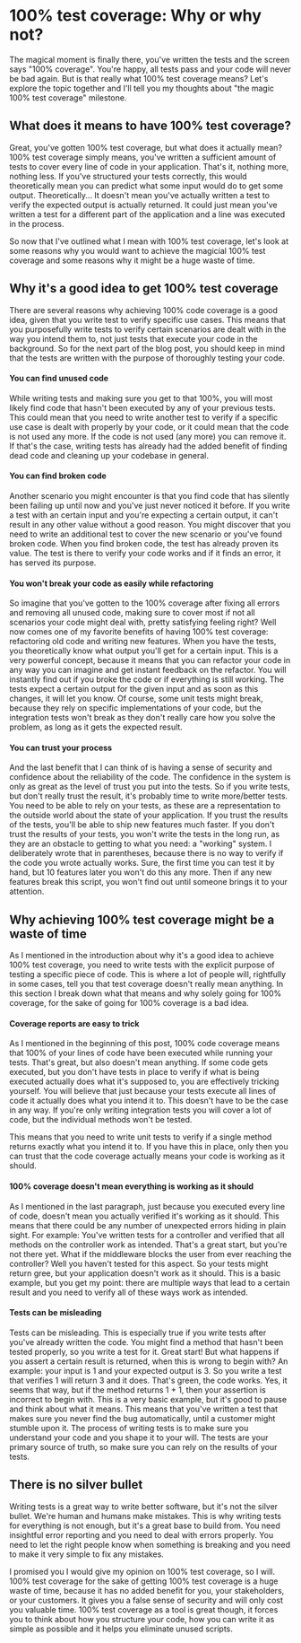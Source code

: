 # 100% test coverage: Why or why not?
The magical moment is finally there, you've written the tests and the screen says "100% coverage". You're happy, all tests pass and your code will never be bad again. But is that really what 100% test coverage means? Let's explore the topic together and I'll tell you my thoughts about "the magic 100% test coverage" milestone. 

## What does it means to have 100% test coverage?
Great, you've gotten 100% test coverage, but what does it actually mean? 100% test coverage simply means, you've written a sufficient amount of tests to cover every line of code in your application. That's it, nothing more, nothing less. If you've structured your tests correctly, this would theoretically mean you can predict what some input would do to get some output. Theoretically... It doesn't mean you've actually written a test to verify the expected output is actually returned. It could just mean you've written a test for a different part of the application and a line was executed in the process.

So now that I've outlined what I mean with 100% test coverage, let's look at some reasons why you would want to achieve the magicial 100% test coverage and some reasons why it might be a huge waste of time.

## Why it's a good idea to get 100% test coverage
There are several reasons why achieving 100% code coverage is a good idea, given that you write test to verify specific use cases. This means that you purposefully write tests to verify certain scenarios are dealt with in the way you intend them to, not just tests that execute your code in the background. So for the next part of the blog post, you should keep in mind that the tests are written with the purpose of thoroughly testing your code.

#### You can find unused code
While writing tests and making sure you get to that 100%, you will most likely find code that hasn't been executed by any of your previous tests. This could mean that you need to write another test to verify if a specific use case is dealt with properly by your code, or it could mean that the code is not used any more. If the code is not used (any more) you can remove it. If that's the case, writing tests has already had the added benefit of finding dead code and cleaning up your codebase in general. 

#### You can find broken code
Another scenario you might encounter is that you find code that has silently been failing up until now and you've just never noticed it before. If you write a test with an certain input and you're expecting a certain output, it can't result in any other value without a good reason. You might discover that you need to write an additional test to cover the new scenario or you've found broken code. When you find broken code, the test has already proven its value. The test is there to verify your code works and if it finds an error, it has served its purpose.

#### You won't break your code as easily while refactoring
So imagine that you've gotten to the 100% coverage after fixing all errors and removing all unused code, making sure to cover most if not all scenarios your code might deal with, pretty satisfying feeling right? Well now comes one of my favorite benefits of having 100% test coverage: refactoring old code and writing new features. When you have the tests, you theoretically know what output you'll get for a certain input. This is a very powerful concept, because it means that you can refactor your code in any way you can imagine and get instant feedback on the refactor. You will instantly find out if you broke the code or if everything is still working. The tests expect a certain output for the given input and as soon as this changes, it will let you know. Of course, some unit tests might break, because they rely on specific implementations of your code, but the integration tests won't break as they don't really care how you solve the problem, as long as it gets the expected result. 

#### You can trust your process
And the last benefit that I can think of is having a sense of security and confidence about the reliability of the code. The confidence in the system is only as great as the level of trust you put into the tests. So if you write tests, but don't really trust the result, it's probably time to write more/better tests. You need to be able to rely on your tests, as these are a representation to the outside world about the state of your application. If you trust the results of the tests, you'll be able to ship new features much faster. If you don't trust the results of your tests, you won't write the tests in the long run, as they are an obstacle to getting to what you need: a "working" system. I deliberately wrote that in parentheses, because there is no way to verify if the code you wrote actually works. Sure, the first time you can test it by hand, but 10 features later you won't do this any more. Then if any new features break this script, you won't find out until someone brings it to your attention.

## Why achieving 100% test coverage might be a waste of time
As I mentioned in the introduction about why it's a good idea to achieve 100% test coverage, you need to write tests with the explicit purpose of testing a specific piece of code. This is where a lot of people will, rightfully in some cases, tell you that test coverage doesn't really mean anything. In this section I break down what that means and why solely going for 100% coverage, for the sake of going for 100% coverage is a bad idea.

#### Coverage reports are easy to trick
As I mentioned in the beginning of this post, 100% code coverage means that 100% of your lines of code have been executed while running your tests. That's great, but also doesn't mean anything. If some code gets executed, but you don't have tests in place to verify if what is being executed actually does what it's supposed to, you are effectively tricking yourself. You will believe that just because your tests execute all lines of code it actually does what you intend it to. This doesn't have to be the case in any way. If you're only writing integration tests you will cover a lot of code, but the individual methods won't be tested. 

This means that you need to write unit tests to verify if a single method returns exactly what you intend it to. If you have this in place, only then you can trust that the code coverage actually means your code is working as it should.

#### 100% coverage doesn't mean everything is working as it should
As I mentioned in the last paragraph, just because you executed every line of code, doesn't mean you actually verified it's working as it should. This means that there could be any number of unexpected errors hiding in plain sight. For example: You've written tests for a controller and verified that all methods on the controller work as intended. That's a great start, but you're not there yet. What if the middleware blocks the user from ever reaching the controller? Well you haven't tested for this aspect. So your tests might return gree, but your application doesn't work as it should. This is a basic example, but you get my point: there are multiple ways that lead to a certain result and you need to verify all of these ways work as intended.

#### Tests can be misleading
Tests can be misleading. This is especially true if you write tests after you've already written the code. You might find a method that hasn't been tested properly, so you write a test for it. Great start! But what happens if you assert a certain result is returned, when this is wrong to begin with? An example: your input is 1 and your expected output is 3. So you write a test that verifies 1 will return 3 and it does. That's green, the code works. Yes, it seems that way, but if the method returns 1 + 1, then your assertion is incorrect to begin with. This is a very basic example, but it's good to pause and think about what it means. This means that you've written a test that makes sure you never find the bug automatically, until a customer might stumble upon it. The process of writing tests is to make sure you understand your code and you shape it to your will. The tests are your primary source of truth, so make sure you can rely on the results of your tests.

## There is no silver bullet
Writing tests is a great way to write better software, but it's not the silver bullet. We're human and humans make mistakes. This is why writing tests for everything is not enough, but it's a great base to build from. You need insightful error reporting and you need to deal with errors properly. You need to let the right people know when something is breaking and you need to make it very simple to fix any mistakes. 

I promised you I would give my opinion on 100% test coverage, so I will. 100% test coverage for the sake of getting 100% test coverage is a huge waste of time, because it has no added benefit for you, your stakeholders, or your customers. It gives you a false sense of security and will only cost you valuable time. 100% test coverage as a tool is great though, it forces you to think about how you structure your code, how you can write it as simple as possible and it helps you eliminate unused scripts. 